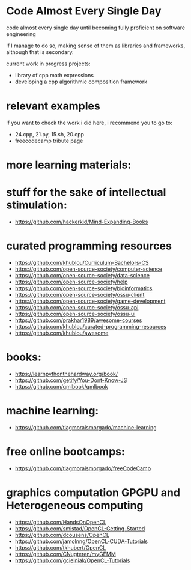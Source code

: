 # Code Almost Every Single Day

code almost every single day until becoming fully proficient on software engineering

if I manage to do so, making sense of them as libraries and frameworks, although that is secondary.

current work in progress projects:

- library of cpp math expressions
- developing a cpp algorithmic composition framework

# relevant examples

if you want to check the work i did here, i recommend you to go to: 

- 24.cpp, 21.py, 15.sh, 20.cpp
- freecodecamp tribute page

# more learning materials:

# stuff for the sake of intellectual stimulation:

- https://github.com/hackerkid/Mind-Expanding-Books

# curated programming resources
- https://github.com/khublou/Curriculum-Bachelors-CS
- https://github.com/open-source-society/computer-science
- https://github.com/open-source-society/data-science
- https://github.com/open-source-society/help
- https://github.com/open-source-society/bioinformatics
- https://github.com/open-source-society/ossu-client
- https://github.com/open-source-society/game-development
- https://github.com/open-source-society/ossu-api
- https://github.com/open-source-society/ossu-ui
- https://github.com/prakhar1989/awesome-courses
- https://github.com/khublou/curated-programming-resources
- https://github.com/khublou/awesome

# books:
- https://learnpythonthehardway.org/book/
- https://github.com/getify/You-Dont-Know-JS
- https://github.com/qmlbook/qmlbook

# machine learning:
- https://github.com/tiagmoraismorgado/machine-learning

# free online bootcamps:
- https://github.com/tiagmoraismorgado/freeCodeCamp

# graphics computation GPGPU and Heterogeneous computing

- https://github.com/HandsOnOpenCL
- https://github.com/smistad/OpenCL-Getting-Started
- https://github.com/dcousens/OpenCL
- https://github.com/jamolnng/OpenCL-CUDA-Tutorials
- https://github.com/tkhubert/OpenCL
- https://github.com/CNugteren/myGEMM
- https://github.com/gcielniak/OpenCL-Tutorials
